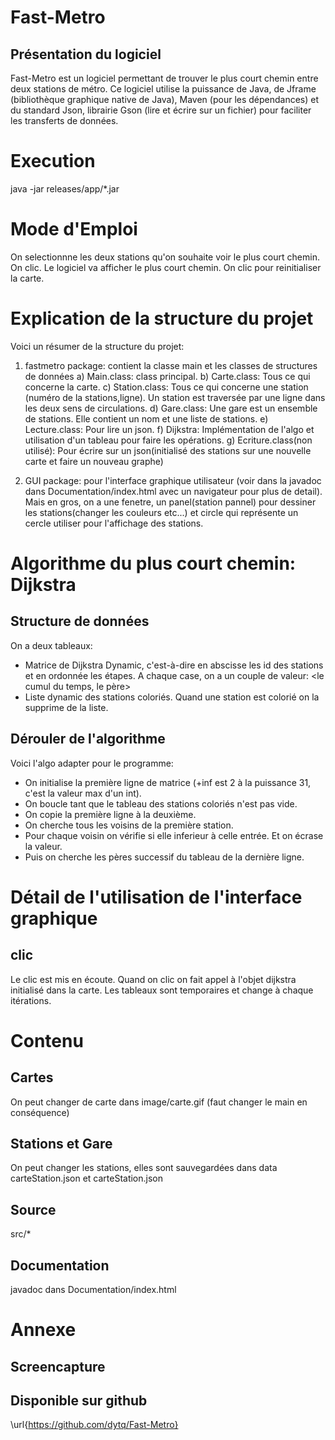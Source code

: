 # Fast-Metro

## Présentation du logiciel
Fast-Metro est un logiciel permettant de trouver le plus court chemin entre deux stations de métro. Ce logiciel utilise la puissance de Java, de Jframe (bibliothèque graphique native de Java), Maven (pour les dépendances) et du standard Json, librairie Gson (lire et écrire sur un fichier) pour faciliter les transferts de données.

# Execution
java -jar releases/app/\*.jar

# Mode d'Emploi
On selectionnne les deux stations qu'on souhaite voir le plus court chemin. On clic. Le logiciel va afficher le plus court chemin. On clic pour reinitialiser la carte. 

# Explication de la structure du projet
Voici un résumer de la structure du projet:

1) fastmetro package: contient la classe main et les classes de structures de données
	a) Main.class: class principal.
	b) Carte.class: Tous ce qui concerne la carte.
	c) Station.class: Tous ce qui concerne une station (numéro de la stations,ligne). Un station est traversée par une ligne dans les deux sens de circulations.
	d) Gare.class: Une gare est un ensemble de stations. Elle contient un nom et une liste de stations.
	e) Lecture.class: Pour lire un json.
	f) Dijkstra: Implémentation de l'algo et utilisation d'un tableau pour faire les opérations.
	g) Ecriture.class(non utilisé): Pour écrire sur un json(initialisé des stations sur une nouvelle carte et faire un nouveau graphe)

2) GUI package: pour l'interface graphique utilisateur (voir dans la javadoc dans Documentation/index.html avec un navigateur pour plus de detail). Mais en gros, on a une fenetre, un panel(station pannel) pour dessiner les stations(changer les couleurs etc...) et circle qui représente un cercle utiliser pour l'affichage des stations. 

# Algorithme du plus court chemin: Dijkstra

## Structure de données
On a deux tableaux:

- Matrice de Dijkstra Dynamic, c'est-à-dire en abscisse les id des stations et en ordonnée les étapes. A chaque case, on a un couple de valeur: \<le cumul du temps, le père\>
- Liste dynamic des stations coloriés. Quand une station est colorié on la supprime de la liste.

## Dérouler de l'algorithme
Voici l'algo adapter pour le programme:

- On initialise la première ligne de matrice (+inf est 2 à la puissance 31, c'est la valeur max d'un int).
- On boucle tant que le tableau des stations coloriés n'est pas vide.
- On copie la première ligne à la deuxième.
- On cherche tous les voisins de la première station.
- Pour chaque voisin on vérifie si elle inferieur à celle entrée. Et on écrase la valeur.
- Puis on cherche les pères successif du tableau de la dernière ligne.

# Détail de l'utilisation de l'interface graphique
## clic
Le clic est mis en écoute. Quand on clic on fait appel à l'objet dijkstra initialisé dans la carte. Les tableaux sont temporaires et change à chaque itérations.

# Contenu
## Cartes
On peut changer de carte dans image/carte.gif (faut changer le main en conséquence)

## Stations et Gare
On peut changer les stations, elles sont sauvegardées dans data carteStation.json et carteStation.json

## Source
src/\*

## Documentation 
javadoc dans Documentation/index.html

# Annexe

## Screencapture


## Disponible sur github

\url{https://github.com/dytq/Fast-Metro}
